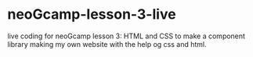 # neoGcamp-lesson-3-live
live coding for neoGcamp lesson 3: HTML and CSS to make a component library
making my own website with the help og css and html.
